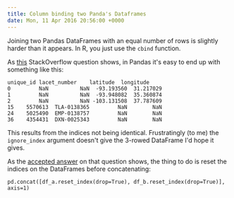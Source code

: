 ```yaml
---
title: Column binding two Panda's Dataframes
date: Mon, 11 Apr 2016 20:56:00 +0000
---
```

Joining two Pandas DataFrames with an equal number of rows is slightly harder
than it appears. In R, you just use the `cbind` function.

As [this](http://stackoverflow.com/questions/33088010/pandas-column-bind-cbind-two-data-frames) StackOverflow question shows, in Pandas it's easy to
end up with something like this:

    
    
    unique_id lacet_number    latitude  longitude
    0         NaN          NaN  -93.193560  31.217029
    1         NaN          NaN  -93.948082  35.360874
    2         NaN          NaN -103.131508  37.787609
    15    5570613  TLA-0138365         NaN        NaN
    24    5025490  EMP-0138757         NaN        NaN
    36    4354431  DXN-0025343         NaN        NaN

This results from the indices not being identical. Frustratingly (to me) the
`ignore_index` argument doesn't give the 3-rowed DataFrame I'd hope it gives.

As the [accepted answer](http://stackoverflow.com/a/33088410/982745) on that
question shows, the thing to do is reset the indices on the DataFrames before
concatenating:

    
    
    pd.concat([df_a.reset_index(drop=True), df_b.reset_index(drop=True)], axis=1)
